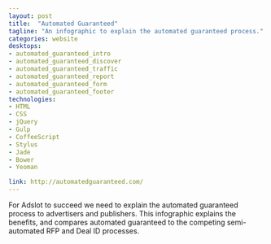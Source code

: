 ```yaml
---
layout: post
title:  "Automated Guaranteed"
tagline: "An infographic to explain the automated guaranteed process."
categories: website
desktops:
- automated_guaranteed_intro
- automated_guaranteed_discover
- automated_guaranteed_traffic
- automated_guaranteed_report
- automated_guaranteed_form
- automated_guaranteed_footer
technologies:
- HTML
- CSS
- jQuery
- Gulp
- CoffeeScript
- Stylus
- Jade
- Bower
- Yeoman

link: http://automatedguaranteed.com/
---
```


For Adslot to succeed we need to explain the automated guaranteed process to advertisers and publishers.
This infographic explains the benefits, and compares automated guaranteed to the competing semi-automated RFP and Deal ID processes.
